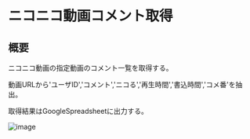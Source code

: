 # ニコニコ動画コメント取得

## 概要

ニコニコ動画の指定動画のコメント一覧を取得する。

動画URLから'ユーザID','コメント','ニコる','再生時間','書込時間','コメ番'を抽出。

取得結果はGoogleSpreadsheetに出力する。

![image](https://github.com/thistle0420/niconico-videoComment/assets/85113388/d8e0ca3d-afb6-43e5-b249-4566a93a6af3)
